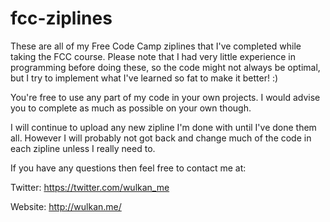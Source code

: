# fcc-ziplines
These are all of my Free Code Camp ziplines that I've completed while taking the FCC course. Please note that I had very little experience in programming before doing these, so the code might not always be optimal, but I try to implement what I've learned so fat to make it better! :)

You're free to use any part of my code in your own projects. I would advise you to complete as much as possible on your own though.


I will continue to upload any new zipline I'm done with until I've done them all. However I will probably not got back and change much of the code in each zipline unless I really need to.

If you have any questions then feel free to contact me at:

Twitter: https://twitter.com/wulkan_me

Website: http://wulkan.me/
